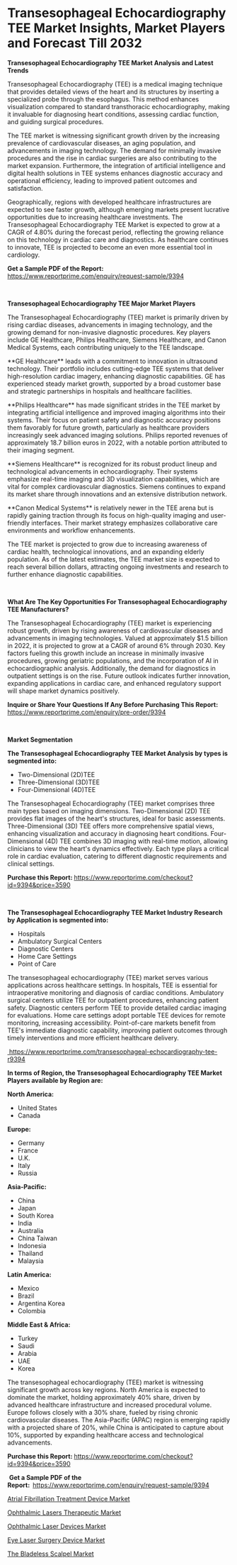 <p><h1>Transesophageal Echocardiography TEE Market Insights, Market Players and Forecast Till 2032</h1></p><p><strong>Transesophageal Echocardiography TEE Market Analysis and Latest Trends</strong></p>
<p><p>Transesophageal Echocardiography (TEE) is a medical imaging technique that provides detailed views of the heart and its structures by inserting a specialized probe through the esophagus. This method enhances visualization compared to standard transthoracic echocardiography, making it invaluable for diagnosing heart conditions, assessing cardiac function, and guiding surgical procedures. </p><p>The TEE market is witnessing significant growth driven by the increasing prevalence of cardiovascular diseases, an aging population, and advancements in imaging technology. The demand for minimally invasive procedures and the rise in cardiac surgeries are also contributing to the market expansion. Furthermore, the integration of artificial intelligence and digital health solutions in TEE systems enhances diagnostic accuracy and operational efficiency, leading to improved patient outcomes and satisfaction.</p><p>Geographically, regions with developed healthcare infrastructures are expected to see faster growth, although emerging markets present lucrative opportunities due to increasing healthcare investments. The Transesophageal Echocardiography TEE Market is expected to grow at a CAGR of 4.80% during the forecast period, reflecting the growing reliance on this technology in cardiac care and diagnostics. As healthcare continues to innovate, TEE is projected to become an even more essential tool in cardiology.</p></p>
<p><strong>Get a Sample PDF of the Report:&nbsp;</strong> <a href="https://www.reportprime.com/enquiry/request-sample/9394?utm_campaign=100&utm_medium=2&utm_source=Github&utm_content=ia&utm_term=20032025&utm_id=transesophageal-echocardiography-tee">https://www.reportprime.com/enquiry/request-sample/9394</a></p>
<p>&nbsp;</p>
<p><strong>Transesophageal Echocardiography TEE Major Market Players</strong></p>
<p><p>The Transesophageal Echocardiography (TEE) market is primarily driven by rising cardiac diseases, advancements in imaging technology, and the growing demand for non-invasive diagnostic procedures. Key players include GE Healthcare, Philips Healthcare, Siemens Healthcare, and Canon Medical Systems, each contributing uniquely to the TEE landscape.</p><p>**GE Healthcare** leads with a commitment to innovation in ultrasound technology. Their portfolio includes cutting-edge TEE systems that deliver high-resolution cardiac imagery, enhancing diagnostic capabilities. GE has experienced steady market growth, supported by a broad customer base and strategic partnerships in hospitals and healthcare facilities.</p><p>**Philips Healthcare** has made significant strides in the TEE market by integrating artificial intelligence and improved imaging algorithms into their systems. Their focus on patient safety and diagnostic accuracy positions them favorably for future growth, particularly as healthcare providers increasingly seek advanced imaging solutions. Philips reported revenues of approximately 18.7 billion euros in 2022, with a notable portion attributed to their imaging segment.</p><p>**Siemens Healthcare** is recognized for its robust product lineup and technological advancements in echocardiography. Their systems emphasize real-time imaging and 3D visualization capabilities, which are vital for complex cardiovascular diagnostics. Siemens continues to expand its market share through innovations and an extensive distribution network.</p><p>**Canon Medical Systems** is relatively newer in the TEE arena but is rapidly gaining traction through its focus on high-quality imaging and user-friendly interfaces. Their market strategy emphasizes collaborative care environments and workflow enhancements.</p><p>The TEE market is projected to grow due to increasing awareness of cardiac health, technological innovations, and an expanding elderly population. As of the latest estimates, the TEE market size is expected to reach several billion dollars, attracting ongoing investments and research to further enhance diagnostic capabilities.</p></p>
<p>&nbsp;</p>
<p><strong>What Are The Key Opportunities For Transesophageal Echocardiography TEE Manufacturers?</strong></p>
<p><p>The Transesophageal Echocardiography (TEE) market is experiencing robust growth, driven by rising awareness of cardiovascular diseases and advancements in imaging technologies. Valued at approximately $1.5 billion in 2022, it is projected to grow at a CAGR of around 6% through 2030. Key factors fueling this growth include an increase in minimally invasive procedures, growing geriatric populations, and the incorporation of AI in echocardiographic analysis. Additionally, the demand for diagnostics in outpatient settings is on the rise. Future outlook indicates further innovation, expanding applications in cardiac care, and enhanced regulatory support will shape market dynamics positively.</p></p>
<p><strong>Inquire or Share Your Questions If Any Before Purchasing This Report:</strong> <a href="https://www.reportprime.com/enquiry/pre-order/9394?utm_campaign=100&utm_medium=2&utm_source=Github&utm_content=ia&utm_term=20032025&utm_id=transesophageal-echocardiography-tee">https://www.reportprime.com/enquiry/pre-order/9394</a></p>
<p>&nbsp;</p>
<p><strong>Market Segmentation</strong></p>
<p><strong>The Transesophageal Echocardiography TEE Market Analysis by types is segmented into:</strong></p>
<p><ul><li>Two-Dimensional (2D)TEE</li><li>Three-Dimensional (3D)TEE</li><li>Four-Dimensional (4D)TEE</li></ul></p>
<p><p>The Transesophageal Echocardiography (TEE) market comprises three main types based on imaging dimensions. Two-Dimensional (2D) TEE provides flat images of the heart's structures, ideal for basic assessments. Three-Dimensional (3D) TEE offers more comprehensive spatial views, enhancing visualization and accuracy in diagnosing heart conditions. Four-Dimensional (4D) TEE combines 3D imaging with real-time motion, allowing clinicians to view the heart's dynamics effectively. Each type plays a critical role in cardiac evaluation, catering to different diagnostic requirements and clinical settings.</p></p>
<p><strong>Purchase this Report:&nbsp;</strong><a href="https://www.reportprime.com/checkout?id=9394&price=3590&utm_campaign=100&utm_medium=2&utm_source=Github&utm_content=ia&utm_term=20032025&utm_id=transesophageal-echocardiography-tee">https://www.reportprime.com/checkout?id=9394&price=3590</a></p>
<p>&nbsp;</p>
<p><strong>The Transesophageal Echocardiography TEE Market Industry Research by Application is segmented into:</strong></p>
<p><ul><li>Hospitals</li><li>Ambulatory Surgical Centers</li><li>Diagnostic Centers</li><li>Home Care Settings</li><li>Point of Care</li></ul></p>
<p><p>The transesophageal echocardiography (TEE) market serves various applications across healthcare settings. In hospitals, TEE is essential for intraoperative monitoring and diagnosis of cardiac conditions. Ambulatory surgical centers utilize TEE for outpatient procedures, enhancing patient safety. Diagnostic centers perform TEE to provide detailed cardiac imaging for evaluations. Home care settings adopt portable TEE devices for remote monitoring, increasing accessibility. Point-of-care markets benefit from TEE's immediate diagnostic capability, improving patient outcomes through timely interventions and more efficient healthcare delivery.</p></p>
<p><a href="https://www.reportprime.com/transesophageal-echocardiography-tee-r9394?utm_campaign=100&utm_medium=2&utm_source=Github&utm_content=ia&utm_term=20032025&utm_id=transesophageal-echocardiography-tee">&nbsp;https://www.reportprime.com/transesophageal-echocardiography-tee-r9394</a></p>
<p><strong>In terms of Region, the Transesophageal Echocardiography TEE Market Players available by Region are:</strong></p>
<p>
    <p> <strong> North America: </strong>
        <ul>
            <li>United States</li>
            <li>Canada</li>
        </ul>
        </p> 
    <p> <strong> Europe: </strong>
        <ul>
            <li>Germany</li>
            <li>France</li>
            <li>U.K.</li>
            <li>Italy</li>
            <li>Russia</li>
        </ul>
        </p> 
    <p> <strong> Asia-Pacific: </strong>
        <ul>
            <li>China</li>
            <li>Japan</li>
            <li>South Korea</li>
            <li>India</li>
            <li>Australia</li>
            <li>China Taiwan</li>
            <li>Indonesia</li>
            <li>Thailand</li>
            <li>Malaysia</li>
        </ul>
        </p> 
    <p> <strong> Latin America: </strong>
        <ul>
            <li>Mexico</li>
            <li>Brazil</li>
            <li>Argentina Korea</li>
            <li>Colombia</li>
        </ul>
        </p> 
    <p> <strong> Middle East & Africa: </strong>
        <ul>
            <li>Turkey</li>
            <li>Saudi</li>
            <li>Arabia</li>
            <li>UAE</li>
            <li>Korea</li>
        </ul>
    </p>
    </p>
<p><p>The transesophageal echocardiography (TEE) market is witnessing significant growth across key regions. North America is expected to dominate the market, holding approximately 40% share, driven by advanced healthcare infrastructure and increased procedural volume. Europe follows closely with a 30% share, fueled by rising chronic cardiovascular diseases. The Asia-Pacific (APAC) region is emerging rapidly with a projected share of 20%, while China is anticipated to capture about 10%, supported by expanding healthcare access and technological advancements.</p></p>
<p><strong>Purchase this Report: </strong><a href="https://www.reportprime.com/checkout?id=9394&price=3590&utm_campaign=100&utm_medium=2&utm_source=Github&utm_content=ia&utm_term=20032025&utm_id=transesophageal-echocardiography-tee">https://www.reportprime.com/checkout?id=9394&price=3590</a></p>
<p>&nbsp;<strong>Get a Sample PDF of the Report:&nbsp;&nbsp;</strong><a href="https://www.reportprime.com/enquiry/request-sample/9394?utm_campaign=100&utm_medium=2&utm_source=Github&utm_content=ia&utm_term=20032025&utm_id=transesophageal-echocardiography-tee">https://www.reportprime.com/enquiry/request-sample/9394</a></p>
<p><strong></strong></p>
<p><p><a href="https://github.com/kadutjoelly83/Market-Research-Report-List-1/blob/main/atrial-fibrillation-treatment-device-market.md?utm_campaign=100&utm_medium=2&utm_source=Github&utm_content=ia&utm_term=20032025&utm_id=transesophageal-echocardiography-tee">Atrial Fibrillation Treatment Device Market</a></p><p><a href="https://github.com/snaikraso/Market-Research-Report-List-1/blob/main/ophthalmic-lasers-therapeutic-market.md?utm_campaign=100&utm_medium=2&utm_source=Github&utm_content=ia&utm_term=20032025&utm_id=transesophageal-echocardiography-tee">Ophthalmic Lasers Therapeutic Market</a></p><p><a href="https://github.com/bauldlimle6h/Market-Research-Report-List-1/blob/main/ophthalmic-laser-devices-market.md?utm_campaign=100&utm_medium=2&utm_source=Github&utm_content=ia&utm_term=20032025&utm_id=transesophageal-echocardiography-tee">Ophthalmic Laser Devices Market</a></p><p><a href="https://github.com/shimweummul/Market-Research-Report-List-1/blob/main/eye-laser-surgery-device-market.md?utm_campaign=100&utm_medium=2&utm_source=Github&utm_content=ia&utm_term=20032025&utm_id=transesophageal-echocardiography-tee">Eye Laser Surgery Device Market</a></p><p><a href="https://github.com/sternymkere4/Market-Research-Report-List-1/blob/main/the-bladeless-scalpel-market.md?utm_campaign=100&utm_medium=2&utm_source=Github&utm_content=ia&utm_term=20032025&utm_id=transesophageal-echocardiography-tee">The Bladeless Scalpel Market</a></p></p>